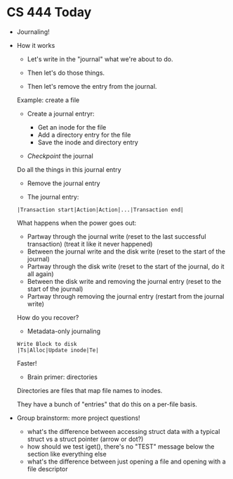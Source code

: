 # CS 444 Today

* Journaling!
* How it works

    * Let's write in the "journal" what we're about to do.

    * Then let's do those things.

    * Then let's remove the entry from the journal.

    Example: create a file

    * Create a journal entryr:

        * Get an inode for the file
        * Add a directory entry for the file
        * Save the inode and directory entry
        
    * _Checkpoint_ the journal

    Do all the things in this journal entry

    * Remove the journal entry

    * The journal entry:
    
    ```
    |Transaction start|Action|Action|...|Transaction end|
    ```

    What happens when the power goes out:

    * Partway through the journal write (reset to the last successful transaction) (treat it like it never happened)
    * Between the journal write and the disk write (reset to the start of the journal) 
    * Partway through the disk write (reset to the start of the journal, do it all again)
    * Between the disk write and removing the journal entry (reset to the start of the journal)
    * Partway through removing the journal entry (restart from the journal write)

    How do you recover?

    * Metadata-only journaling

    ```
    Write Block to disk
    |Ts|Alloc|Update inode|Te|
    ```

    Faster!

    * Brain primer: directories

    Directories are files that map file names to inodes.

    They have a bunch of "entries" that do this on a per-file basis.

* Group brainstorm: more project questions!
    * what's the difference between accessing struct data with a typical struct vs a struct pointer (arrow or dot?)
    * how should we test iget(), there's no "TEST" message below the section like everything else
    * what's the difference between just opening a file and opening with a file descriptor